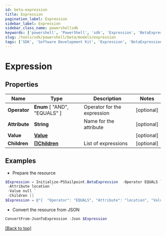 ```yaml
---
id: beta-expression
title: Expression
pagination_label: Expression
sidebar_label: Expression
sidebar_class_name: powershellsdk
keywords: ['powershell', 'PowerShell', 'sdk', 'Expression', 'BetaExpression'] 
slug: /tools/sdk/powershell/beta/models/expression
tags: ['SDK', 'Software Development Kit', 'Expression', 'BetaExpression']
---
```



# Expression

## Properties

Name | Type | Description | Notes
------------ | ------------- | ------------- | -------------
**Operator** |  **Enum** [  "AND",    "EQUALS" ] | Operator for the expression | [optional] 
**Attribute** | **String** | Name for the attribute | [optional] 
**Value** | [**Value**](value) |  | [optional] 
**Children** | [**[]Children**](children) | List of expressions | [optional] 

## Examples

- Prepare the resource
```powershell
$Expression = Initialize-PSSailpoint.BetaExpression  -Operator EQUALS `
 -Attribute location `
 -Value null `
 -Children []
$Expression = @"{  "Operator": "EQUALS", "Attribute": "location", "Value": null, "Children": [] }"@
```

- Convert the resource from JSON
```powershell
ConvertFrom-JsonToExpression -Json $Expression
```


[[Back to top]](#) 

